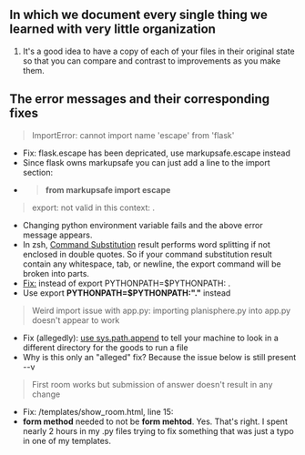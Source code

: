 ## In which we document every single thing we learned with very little organization
1. It's a good idea to have a copy of each of your files in their original state so that you can compare and contrast to improvements as you make them.

## The error messages and their corresponding fixes
> ImportError: cannot import name 'escape' from 'flask'
- Fix: flask.escape has been depricated, use markupsafe.escape instead
- Since flask owns markupsafe you can just add a line to the import section:
- >**from markupsafe import escape**
> export: not valid in this context: .
- Changing python environment variable fails and the above error message appears.
- In zsh, [Command Substitution](https://zsh.sourceforge.io/Doc/Release/Expansion.html#Command-Substitution) result performs word splitting if not enclosed in double quotes. So if your command substitution result contain any whitespace, tab, or newline, the export command will be broken into parts.
- [Fix:](https://unix.stackexchange.com/questions/208607/zsh-export-not-valid-in-this-context) instead of export PYTHONPATH=$PYTHONPATH: .
- Use export **PYTHONPATH=$PYTHONPATH:"."** instead
> Weird import issue with app.py: importing planisphere.py into app.py doesn't appear to work
- Fix (allegedly): [use sys.path.append](https://ioflood.com/blog/python-import-from-another-directory/) to tell your machine to look in a different directory for the goods to run a file
- Why is this only an "alleged" fix? Because the issue below is still present --v
> First room works but submission of answer doesn't result in any change
- Fix: /templates/show_room.html, line 15: 
- **form method** needed to not be **form mehtod**. Yes. That's right. I spent nearly 2 hours in my .py files trying to fix something that was just a typo in one of my templates.